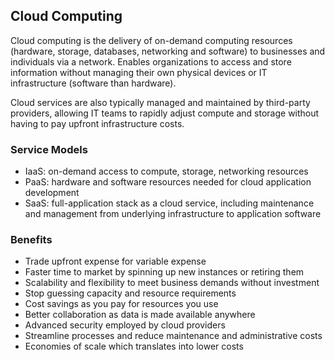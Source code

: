 ## Cloud Computing

Cloud computing is the delivery of on-demand computing resources (hardware, storage, databases, networking and software) to businesses and individuals via a network. Enables organizations to access and store information without managing their own physical devices or IT infrastructure (software than hardware).

Cloud services are also typically managed and maintained by third-party providers, allowing IT teams to rapidly adjust compute and storage without having to pay upfront infrastructure costs.

### Service Models

- IaaS: on-demand access to compute, storage, networking resources
- PaaS: hardware and software resources needed for cloud application development
- SaaS: full-application stack as a cloud service, including maintenance and management from underlying infrastructure to application software

### Benefits

- Trade upfront expense for variable expense
- Faster time to market by spinning up new instances or retiring them
- Scalability and flexibility to meet business demands without investment
- Stop guessing capacity and resource requirements
- Cost savings as you pay for resources you use
- Better collaboration as data is made available anywhere
- Advanced security employed by cloud providers
- Streamline processes and reduce maintenance and administrative costs
- Economies of scale which translates into lower costs
